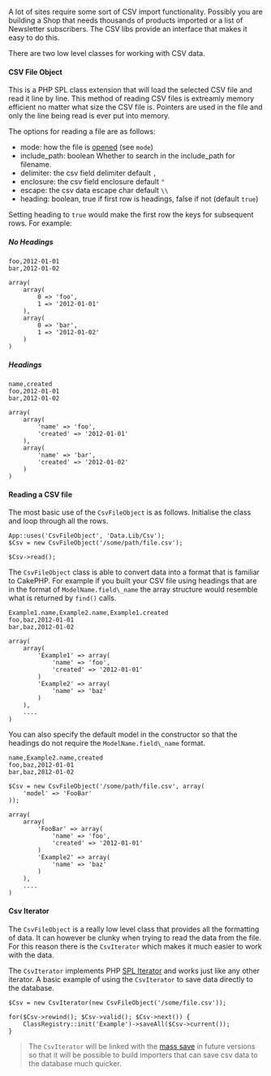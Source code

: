 A lot of sites require some sort of CSV import functionality. Possibly you are building a Shop that needs thousands of products imported or a list of Newsletter subscribers. The CSV libs provide an interface that makes it easy to do this.

There are two low level classes for working with CSV data. 

#### CSV File Object

This is a PHP SPL class extension that will load the selected CSV file and read it line by line. This method of reading CSV files is extreamly memory efficient no matter what size the CSV file is. Pointers are used in the file and only the line being read is ever put into memory.

The options for reading a file are as follows:

- mode: how the file is [opened](http://www.php.net/manual/en/function.fopen.php) (see `mode`)
- include\_path: boolean Whether to search in the include\_path for filename.
- delimiter: the csv field delimiter default `,`
- enclosure: the csv field enclosure default `"`
- escape: the csv data escape char default `\\`
- heading: boolean, true if first row is headings, false if not (default `true`)

Setting heading to `true` would make the first row the keys for subsequent rows. For example:


##### No Headings

	foo,2012-01-01
	bar,2012-01-02

	array(
		array(
			0 => 'foo',
			1 => '2012-01-01'
		),
		array(
			0 => 'bar',
			1 => '2012-01-02'
		)
	)

##### Headings

	name,created
	foo,2012-01-01
	bar,2012-01-02

	array(
		array(
			'name' => 'foo',
			'created' => '2012-01-01'
		),
		array(
			'name' => 'bar',
			'created' => '2012-01-02'
		)
	)

#### Reading a CSV file

The most basic use of the `CsvFileObject` is as follows. Initialise the class and loop through all the rows.

	App::uses('CsvFileObject', 'Data.Lib/Csv');
	$Csv = new CsvFileObject('/some/path/file.csv');

	$Csv->read();

The `CsvFileObject` class is able to convert data into a format that is familiar to CakePHP. For example if you built your CSV file using headings that are in the format of `ModelName.field\_name` the array structure would resemble what is returned by `find()` calls.

	Example1.name,Example2.name,Example1.created
	foo,baz,2012-01-01
	bar,baz,2012-01-02

	array(
		array(
			'Example1' => array(
				'name' => 'foo',
				'created' => '2012-01-01'
			)
			'Example2' => array(
				'name' => 'baz'
			)
		),
		....
	)

You can also specify the default model in the constructor so that the headings do not require the `ModelName.field\_name` format.

	name,Example2.name,created
	foo,baz,2012-01-01
	bar,baz,2012-01-02

	$Csv = new CsvFileObject('/some/path/file.csv', array(
		'model' => 'FooBar'
	));

	array(
		array(
			'FooBar' => array(
				'name' => 'foo',
				'created' => '2012-01-01'
			)
			'Example2' => array(
				'name' => 'baz'
			)
		),
		....
	)

#### Csv Iterator

The `CsvFileObject` is a really low level class that provides all the formatting of data. It can however be clunky when trying to read the data from the file. For this reason there is the `CsvIterator` which makes it much easier to work with the data.

The `CsvIterator` implements PHP [SPL Iterator](http://php.net/manual/en/spl.iterators.php) and works just like any other iterator. A basic example of using the `CsvIterator` to save data directly to the database.

	$Csv = new CsvIterator(new CsvFileObject('/some/file.csv'));

	for($Csv->rewind(); $Csv->valid(); $Csv->next()) {
		ClassRegistry::init('Example')->saveAll($Csv->current());
	}

> The `CsvIterator` will be linked with the [mass save](/infinitas\_docs/Data/developer-mass-save) in future versions so that it will be possible to build importers that can save csv data to the database much quicker.
